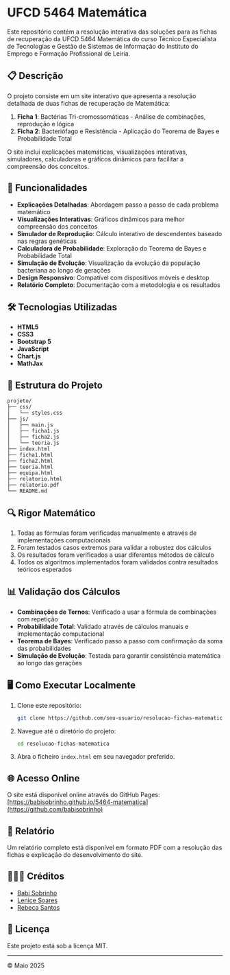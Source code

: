 # UFCD 5464 Matemática

Este repositório contém a resolução interativa das soluções para as fichas de recuperação da UFCD 5464 Matemática do curso Técnico Especialista de Tecnologias e Gestão de Sistemas de Informação do Instituto do Emprego e Formação Profissional de Leiria.

## 📋 Descrição

O projeto consiste em um site interativo que apresenta a resolução detalhada de duas fichas de recuperação de Matemática:

1. **Ficha 1**: Bactérias Tri-cromossomáticas - Análise de combinações, reprodução e lógica
2. **Ficha 2**: Bacteriófago e Resistência - Aplicação do Teorema de Bayes e Probabilidade Total

O site inclui explicações matemáticas, visualizações interativas, simuladores, calculadoras e gráficos dinâmicos para facilitar a compreensão dos conceitos.

## 🚀 Funcionalidades

- **Explicações Detalhadas**: Abordagem passo a passo de cada problema matemático
- **Visualizações Interativas**: Gráficos dinâmicos para melhor compreensão dos conceitos
- **Simulador de Reprodução**: Cálculo interativo de descendentes baseado nas regras genéticas
- **Calculadora de Probabilidade**: Exploração do Teorema de Bayes e Probabilidade Total
- **Simulação de Evolução**: Visualização da evolução da população bacteriana ao longo de gerações
- **Design Responsivo**: Compatível com dispositivos móveis e desktop
- **Relatório Completo**: Documentação com a metodologia e os resultados

## 🛠️ Tecnologias Utilizadas

- **HTML5**
- **CSS3**
- **Bootstrap 5**
- **JavaScript**
- **Chart.js**
- **MathJax**

## 📁 Estrutura do Projeto

```
projeto/
├── css/
│   └── styles.css
├── js/
│   ├── main.js
│   ├── ficha1.js
│   ├── ficha2.js
│   └── teoria.js
├── index.html
├── ficha1.html
├── ficha2.html
├── teoria.html
├── equipa.html
├── relatorio.html
├── relatorio.pdf
└── README.md
```

## 🔍 Rigor Matemático

1. Todas as fórmulas foram verificadas manualmente e através de implementações computacionais
2. Foram testados casos extremos para validar a robustez dos cálculos
3. Os resultados foram verificados a usar diferentes métodos de cálculo
4. Todos os algoritmos implementados foram validados contra resultados teóricos esperados

## 📊 Validação dos Cálculos

- **Combinações de Ternos**: Verificado a usar a fórmula de combinações com repetição
- **Probabilidade Total**: Validado através de cálculos manuais e implementação computacional
- **Teorema de Bayes**: Verificado passo a passo com confirmação da soma das probabilidades
- **Simulação de Evolução**: Testada para garantir consistência matemática ao longo das gerações

## 🖥️ Como Executar Localmente

1. Clone este repositório:
   ```bash
   git clone https://github.com/seu-usuario/resolucao-fichas-matematica.git
   ```

2. Navegue até o diretório do projeto:
   ```bash
   cd resolucao-fichas-matematica
   ```

3. Abra o ficheiro `index.html` em seu navegador preferido.

## 🌐 Acesso Online

O site está disponível online através do GitHub Pages: [https://babisobrinho.github.io/5464-matematica](https://github.com/babisobrinho)

## 📝 Relatório

Um relatório completo está disponível em formato PDF com a resolução das fichas e explicação do desenvolvimento do site.

## 👩🏻‍💻 Créditos

- [Babi Sobrinho](https://github.com/babisobrinho)
- [Lenice Soares](https://github.com/lenicesoaares)
- [Rebeca Santos](https://github.com/RebecaSantosb)

## 📄 Licença

Este projeto está sob a licença MIT.

---

© Maio 2025